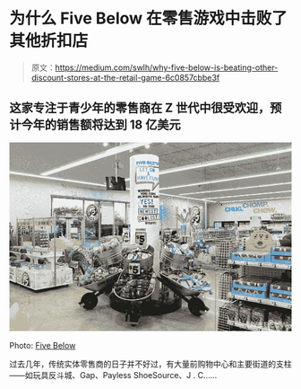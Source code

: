 # 为什么 Five Below 在零售游戏中击败了其他折扣店

> 原文：<https://medium.com/swlh/why-five-below-is-beating-other-discount-stores-at-the-retail-game-6c0857cbbe3f>

## 这家专注于青少年的零售商在 Z 世代中很受欢迎，预计今年的销售额将达到 18 亿美元

![](img/d1b9b7016732fae140e251978d11d94d.png)

Photo: [Five Below](https://www.fivebelow.com/press-kit)

过去几年，传统实体零售商的日子并不好过，有大量前购物中心和主要街道的支柱——如玩具反斗城、Gap、Payless ShoeSource、J . C……